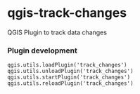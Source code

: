 # qgis-track-changes
QGIS Plugin to track data changes


### Plugin development
`qgis.utils.loadPlugin('track_changes')`
`qgis.utils.unloadPlugin('track_changes')`
`qgis.utils.startPlugin('track_changes')`
`qgis.utils.reloadPlugin('track_changes')`

